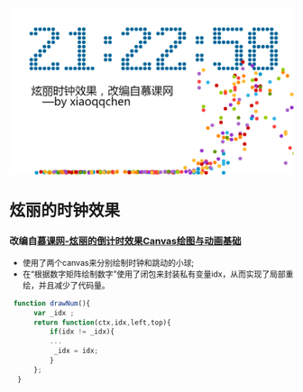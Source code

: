 ![](示例.png)

# 炫丽的时钟效果

### 改编自[慕课网-炫丽的倒计时效果Canvas绘图与动画基础](http://www.imooc.com/learn/133)
* 使用了两个canvas来分别绘制时钟和跳动的小球;
* 在“根据数字矩阵绘制数字”使用了闭包来封装私有变量idx，从而实现了局部重绘，并且减少了代码量。
```javascript
 function drawNum(){
      var _idx ;
      return function(ctx,idx,left,top){
          if(idx != _idx){
          ...
           _idx = idx;
          }
      };
  }
```

